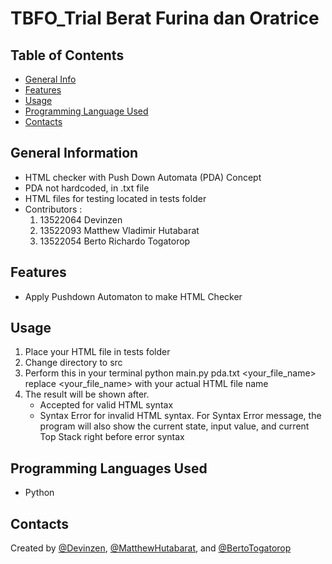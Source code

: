 # TBFO_Trial Berat Furina dan Oratrice

## Table of Contents
- [General Info](#general-information)
- [Features](#features)
- [Usage](#usage)
- [Programming Language Used](#languages)
- [Contacts](#contact)

## General Information <a name="general-information"></a>
- HTML checker with Push Down Automata (PDA) Concept
- PDA not hardcoded, in .txt file
- HTML files for testing located in tests folder 
- Contributors :
  1. 13522064 Devinzen
  2. 13522093 Matthew Vladimir Hutabarat
  3. 13522054 Berto Richardo Togatorop

## Features <a name="features"></a>
- Apply Pushdown Automaton to make HTML Checker

## Usage <a name="usage"></a>
1. Place your HTML file in tests folder
2. Change directory to src
3. Perform this in your terminal
   python main.py pda.txt <your_file_name>
   replace <your_file_name> with your actual HTML file name
4. The result will be shown after.
   - Accepted for valid HTML syntax
   - Syntax Error for invalid HTML syntax.
     For Syntax Error message, the program will also show 
     the current state, input value, and current Top Stack right before
     error syntax  

## Programming Languages Used <a name="languages"></a>
- Python

## Contacts <a name="contact"></a>
 Created by [@Devinzen](https://github.com/Devinzenzhang), [@MatthewHutabarat](https://github.com/NgokNgok04), and [@BertoTogatorop](https://github.com/BertoRichardo)
